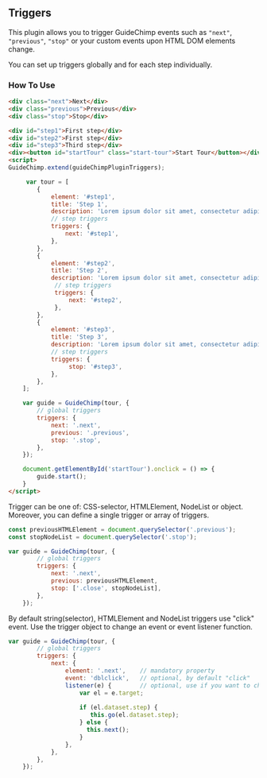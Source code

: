 
## Triggers

This plugin allows you to trigger GuideChimp events such as `"next"`, `"previous"`, `"stop"` or your custom events upon HTML DOM elements change.

You can set up triggers globally and for each step individually.

### How To Use

```html
<div class="next">Next</div>
<div class="previous">Previous</div>
<div class="stop">Stop</div>

<div id="step1">First step</div>
<div id="step2">First step</div>
<div id="step3">Third step</div>
<div><button id="startTour" class="start-tour">Start Tour</button></div>
<script>
GuideChimp.extend(guideChimpPluginTriggers);

     var tour = [
        {
            element: '#step1',
            title: 'Step 1',
            description: 'Lorem ipsum dolor sit amet, consectetur adipiscing elit.',
            // step triggers
            triggers: {
                next: '#step1',
            },       
        },
        {
            element: '#step2',
            title: 'Step 2',
            description: 'Lorem ipsum dolor sit amet, consectetur adipiscing elit.',
             // step triggers
             triggers: {
                 next: '#step2',
             },  
        },
        {
            element: '#step3',
            title: 'Step 3',
            description: 'Lorem ipsum dolor sit amet, consectetur adipiscing elit.',
            // step triggers
            triggers: {
                 stop: '#step3',
            },  
        },
    ];

    var guide = GuideChimp(tour, {
        // global triggers
        triggers: {
            next: '.next',
            previous: '.previous',
            stop: '.stop',
        },   
    });

    document.getElementById('startTour').onclick = () => {
        guide.start();
    }
</script>
```

Trigger can be one of: CSS-selector, HTMLElement, NodeList or object. Moreover, you can define a single trigger or array of triggers.

```javascript
const previousHTMLElement = document.querySelector('.previous');
const stopNodeList = document.querySelector('.stop');

var guide = GuideChimp(tour, {
        // global triggers
        triggers: {
            next: '.next',
            previous: previousHTMLElement,
            stop: ['.close', stopNodeList],
        },   
    });
```

By default string(selector), HTMLElement and NodeList triggers use "click" event.
Use the trigger object to change an event or event listener function.

```javascript
var guide = GuideChimp(tour, {
        // global triggers
        triggers: {
            next: {
                element: '.next',    // mandatory property
                event: 'dblclick',   // optional, by default "click"
                listener(e) {        // optional, use if you want to change the standard trigger behavior
                    var el = e.target;                    
                    
                    if (el.dataset.step) {
                       this.go(el.dataset.step);
                    } else {
                      this.next();
                    }    
                },       
            },
        },   
    });
```
